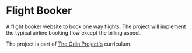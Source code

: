 # Flight Booker

A flight booker website to book one way flights. The project will implement the typical airline booking flow except the billing aspect.

The project is part of [The Odin Project's](https://www.theodinproject.com/paths/full-stack-ruby-on-rails/courses/ruby-on-rails/lessons/building-advanced-forms) curriculum.
